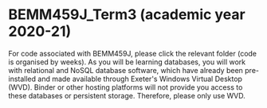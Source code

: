 # BEMM459J_Term3 (academic year 2020-21)

For code associated with BEMM459J, please click the relevant folder (code is organised by weeks).
As you will be learning databases, you will work with relational and NoSQL database software, which have already been pre-installed and made available through Exeter's Windows Virtual Desktop (WVD). Binder or other hosting platforms will not provide you access to these databases or persistent storage. Therefore, please only use WVD.
